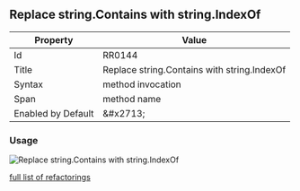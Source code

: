 ## Replace string\.Contains with string\.IndexOf

| Property | Value |
| -------- | ----- |
| Id | RR0144 |
| Title | Replace string\.Contains with string\.IndexOf |
| Syntax | method invocation |
| Span | method name |
| Enabled by Default | &\#x2713; |

### Usage

![Replace string\.Contains with string\.IndexOf](../../images/refactorings/ReplaceStringContainsWithStringIndexOf.png)

[full list of refactorings](Refactorings.md)